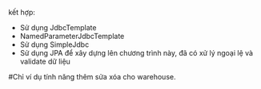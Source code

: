 kết hợp:

- Sử dụng JdbcTemplate
- NamedParameterJdbcTemplate
- Sử dụng SimpleJdbc
- Sử dụng JPA
  để xây dựng lên chương trình này, đã có xử lý ngoại lệ và validate dữ liệu

#Chỉ ví dụ tính năng thêm sửa xóa cho warehouse.
